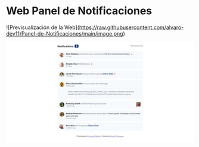 # Web Panel de Notificaciones

<span>![</span><span>Previsualización de la Web</span><span>]</span><span>(</span><span>https://raw.githubusercontent.com/alvaro-dev11/Panel-de-Notificaciones/main/image.png</span><span>)</span>

![](https://raw.githubusercontent.com/alvaro-dev11/Panel-de-Notificaciones/main/image.png)